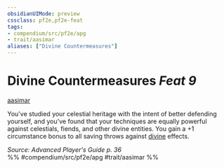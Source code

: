 ```yaml
---
obsidianUIMode: preview
cssclass: pf2e,pf2e-feat
tags:
- compendium/src/pf2e/apg
- trait/aasimar
aliases: ["Divine Countermeasures"]
---
```

# Divine Countermeasures  *Feat 9*  
[aasimar](../../Rules/traits/aasimar-apg.md)  


You've studied your celestial heritage with the intent of better defending yourself, and you've found that your techniques are equally powerful against celestials, fiends, and other divine entities. You gain a +1 circumstance bonus to all saving throws against [divine](../../Rules/traits/divine.md) effects.

*Source: Advanced Player's Guide p. 36*  
%% #compendium/src/pf2e/apg #trait/aasimar %%